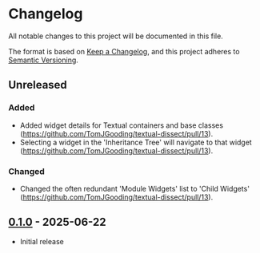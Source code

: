# Changelog

All notable changes to this project will be documented in this file.

The format is based on [Keep a Changelog](https://keepachangelog.com/en/1.0.0/),
and this project adheres to [Semantic Versioning](https://semver.org/spec/v2.0.0.html).

## Unreleased

### Added

- Added widget details for Textual containers and base classes (https://github.com/TomJGooding/textual-dissect/pull/13).
- Selecting a widget in the 'Inheritance Tree' will navigate to that widget (https://github.com/TomJGooding/textual-dissect/pull/13).

### Changed

- Changed the often redundant 'Module Widgets' list to 'Child Widgets' (https://github.com/TomJGooding/textual-dissect/pull/13).

## [0.1.0] - 2025-06-22

- Initial release

[0.1.0]: https://github.com/TomJGooding/textual-dissect/commits/v0.1.0
